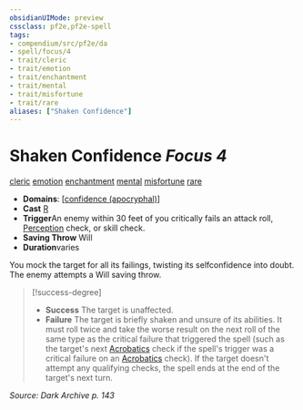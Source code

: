 ```yaml
---
obsidianUIMode: preview
cssclass: pf2e,pf2e-spell
tags:
- compendium/src/pf2e/da
- spell/focus/4
- trait/cleric
- trait/emotion
- trait/enchantment
- trait/mental
- trait/misfortune
- trait/rare
aliases: ["Shaken Confidence"]
---
```

# Shaken Confidence *Focus 4*   
[cleric](../../Rules/traits/cleric.md)  [emotion](../../Rules/traits/emotion.md)  [enchantment](../../Rules/traits/enchantment.md)  [mental](../../Rules/traits/mental.md)  [misfortune](../../Rules/traits/misfortune.md)  [rare](../../Rules/traits/rare.md)  

- **Domains**: [[confidence (apocryphal)](../setting/domains.md#Confidence%20(apocryphal))]
- **Cast** [R](../../Rules/core-rulebook/chapter-9-playing-the-game.md#Actions "Reaction") 
- **Trigger**An enemy within 30 feet of you critically fails an attack roll, [Perception](../skills.md#Perception) check, or skill check.
- **Saving Throw** Will
- **Duration**varies

You mock the target for all its failings, twisting its selfconfidence into doubt. The enemy attempts a Will saving throw.

> [!success-degree] 
> - **Success** The target is unaffected.
> - **Failure** The target is briefly shaken and unsure of its abilities. It must roll twice and take the worse result on the next roll of the same type as the critical failure that triggered the spell (such as the target's next [Acrobatics](../skills.md#Acrobatics) check if the spell's trigger was a critical failure on an [Acrobatics](../skills.md#Acrobatics) check). If the target doesn't attempt any qualifying checks, the spell ends at the end of the target's next turn.

*Source: Dark Archive p. 143*